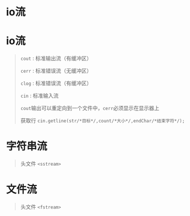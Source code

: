 # io流


# io流
> `cout` : 标准输出流（有缓冲区）
> 
> `cerr` : 标准错误流（无缓冲区）
> 
> `clog` : 标准错误流（有缓冲区）
> 
> `cin`  : 标准输入流
> 
> `cout`输出可以重定向到一个文件中，`cerr`必须显示在显示器上
> 
> 获取行
> `cin.getline(str/*目标*/,count/*大小*/,endChar/*结束字符*/);`

# 字符串流
> 头文件 `<sstream>`

# 文件流
> 头文件 `<fstream>`

